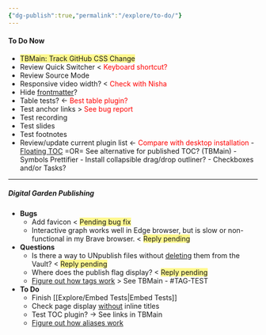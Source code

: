 ```yaml
---
{"dg-publish":true,"permalink":"/explore/to-do/"}
---
```


#### To Do Now
- <span style="background:#fff88f">TBMain: Track GitHub CSS Change</span>
- Review Quick Switcher < <font color="#ff0000">Keyboard shortcut?</font>
- Review Source Mode
- Responsive video width? < <font color="#ff0000">Check with Nisha</font>
- Hide [frontmatter](https://help.obsidian.md/Advanced+topics/YAML+front+matter)? 
- Table tests? <- <font color="#ff0000">Best table plugin?</font>
- Test anchor links > <font color="#ff0000">See bug report</font>
- Test recording
- Test slides
- Test footnotes
- Review/update current plugin list <- <font color="#ff0000">Compare with desktop installation</font>
		- [Floating TOC]() =OR= See alternative for published TOC? (TBMain)
		- Symbols Prettifier
		- Install collapsible drag/drop outliner?
		- Checkboxes and/or Tasks?

---

##### Digital Garden Publishing
- **Bugs**
	- Add favicon < <span style="background:#fff88f"> Pending bug fix</span>
	- Interactive graph works well in Edge browser, but is slow or non-functional in my Brave browser. < <span style="background:#fff88f">Reply pending</span>
- **Questions**
	- Is there a way to UNpublish files without <u>deleting</u> them from the Vault? < <span style="background:#fff88f">Reply pending</span>
	- Where does the publish flag display? < <span style="background:#fff88f">Reply pending</span>
	- [Figure out how tags work](https://help.obsidian.md/How+to/Working+with+tags) > See TBMain - #TAG-TEST 
- **To Do**
	- Finish [[Explore/Embed Tests\|Embed Tests]] 
	- Check page display <u>without</u> inline titles
	- Test TOC plugin? -> See links in TBMain
	- [Figure out how aliases work](https://help.obsidian.md/How+to/Add+aliases+to+note)

